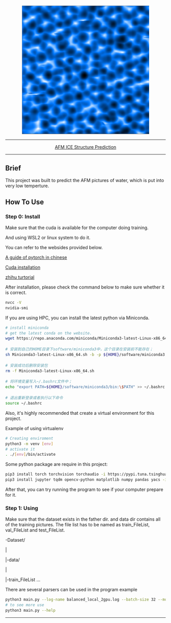 <div align="center">
<img src="./title.png" width="400px">

______________________________________________________________________

<p align="center">
  <a href="https://www.lightning.ai/">AFM ICE Structure Prediction</a>
</p>


</div>

______________________________________________________________________

## Brief
This project was built to predict the AFM pictures of water, which is put into very low temperture.

## How To Use

### Step 0: Install

Make sure that the cuda is available for the computer doing training.

And using WSL2 or linux system to do it.

You can refer to the websides provided below.

  <a href="https://datawhalechina.github.io/dive-into-cv-pytorch/#/">A guide of pytorch in chinese</a>

  <a href="https://docs.nvidia.com/cuda/wsl-user-guide/index.html#getting-started-with-cuda-o">Cuda installation</a>

  <a href="https://zhuanlan.zhihu.com/p/149848405">zhihu turtorial</a>

After installation, please check the command below to make sure whether it is correct.

```bash
nvcc -V
nvidia-smi
```

If you are using HPC, you can install the latest python via Miniconda.

```bash
# install miniconda
# get the latest conda on the website.
wget https://repo.anaconda.com/miniconda/Miniconda3-latest-Linux-x86_64.sh

# 安装到自己的HOME目录下software/miniconda3中，这个目录在安装前不能存在；
sh Miniconda3-latest-Linux-x86_64.sh -b -p ${HOME}/software/miniconda3

# 安装成功后删除安装包
rm -f Miniconda3-latest-Linux-x86_64.sh

# 将环境变量写入~/.bashrc文件中；
echo "export PATH=${HOME}/software/miniconda3/bin:\$PATH" >> ~/.bashrc

# 退出重新登录或者执行以下命令
source ~/.bashrc
```

Also, it's highly recommended that create a virtual environment for this project.

Example of using virtualenv

```bash
# Creating enviroment
python3 -m venv [env]
# activate it
. ./[env]/bin/activate
```

Some python package are require in this project:

```bash
pip3 install torch torchvision torchaudio -i https://pypi.tuna.tsinghua.edu.cn/simple
pip3 install jupyter tqdm opencv-python matplotlib numpy pandas yacs -i https://pypi.tuna.tsinghua.edu.cn/simple
```

After that,  you can try running the program to see if your computer prepare for it.

### Step 1: Using
Make sure that the dataset exists in the father dir. and data dir contains all of the training pictures. The file list has to be named as train_FileList, val_FileList and test_FileList.

-Dataset/

|

|-data/

|

|-train_FileList ...

There are several parsers can be used in the program example

```bash
python3 main.py --log-name balanced_local_2gpu.log --batch-size 32 --mode train --worker 12 --model ./model.pkl --dataset bulk_ice --local-epoch 0 --epoch 86 --gpu 0,1
# to see more use
python3 main.py --help
```

______________________________________________________________________